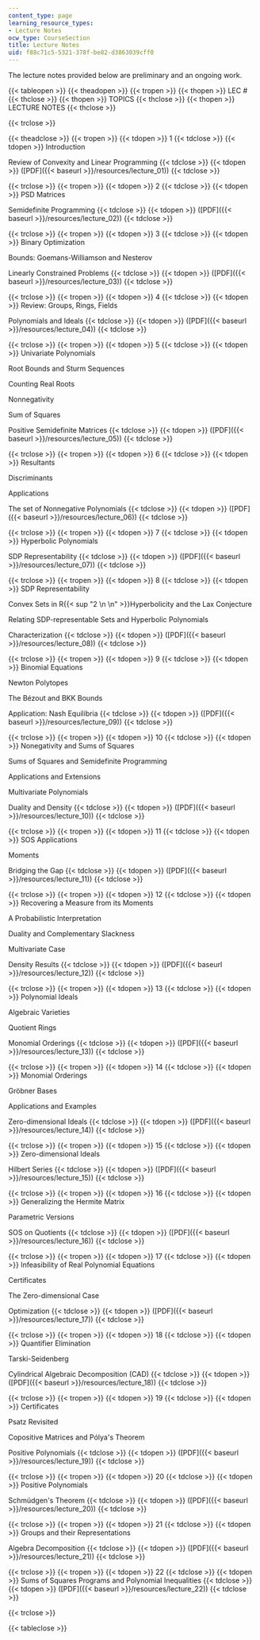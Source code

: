 ```yaml
---
content_type: page
learning_resource_types:
- Lecture Notes
ocw_type: CourseSection
title: Lecture Notes
uid: f88c71c5-5321-378f-be82-d3863039cff0
---
```


The lecture notes provided below are preliminary and an ongoing work.

{{< tableopen >}}
{{< theadopen >}}
{{< tropen >}}
{{< thopen >}}
LEC #
{{< thclose >}}
{{< thopen >}}
TOPICS
{{< thclose >}}
{{< thopen >}}
LECTURE NOTES
{{< thclose >}}

{{< trclose >}}

{{< theadclose >}}
{{< tropen >}}
{{< tdopen >}}
1
{{< tdclose >}}
{{< tdopen >}}
Introduction  
  
Review of Convexity and Linear Programming
{{< tdclose >}}
{{< tdopen >}}
([PDF]({{< baseurl >}}/resources/lecture_01))
{{< tdclose >}}

{{< trclose >}}
{{< tropen >}}
{{< tdopen >}}
2
{{< tdclose >}}
{{< tdopen >}}
PSD Matrices  
  
Semidefinite Programming
{{< tdclose >}}
{{< tdopen >}}
([PDF]({{< baseurl >}}/resources/lecture_02))
{{< tdclose >}}

{{< trclose >}}
{{< tropen >}}
{{< tdopen >}}
3
{{< tdclose >}}
{{< tdopen >}}
Binary Optimization  
  
Bounds: Goemans-Williamson and Nesterov  
  
Linearly Constrained Problems
{{< tdclose >}}
{{< tdopen >}}
([PDF]({{< baseurl >}}/resources/lecture_03))
{{< tdclose >}}

{{< trclose >}}
{{< tropen >}}
{{< tdopen >}}
4
{{< tdclose >}}
{{< tdopen >}}
Review: Groups, Rings, Fields  
  
Polynomials and Ideals
{{< tdclose >}}
{{< tdopen >}}
([PDF]({{< baseurl >}}/resources/lecture_04))
{{< tdclose >}}

{{< trclose >}}
{{< tropen >}}
{{< tdopen >}}
5
{{< tdclose >}}
{{< tdopen >}}
Univariate Polynomials  
  
Root Bounds and Sturm Sequences  
  
Counting Real Roots  
  
Nonnegativity  
  
Sum of Squares  
  
Positive Semidefinite Matrices
{{< tdclose >}}
{{< tdopen >}}
([PDF]({{< baseurl >}}/resources/lecture_05))
{{< tdclose >}}

{{< trclose >}}
{{< tropen >}}
{{< tdopen >}}
6
{{< tdclose >}}
{{< tdopen >}}
Resultants  
  
Discriminants  
  
Applications  
  
The set of Nonnegative Polynomials
{{< tdclose >}}
{{< tdopen >}}
([PDF]({{< baseurl >}}/resources/lecture_06))
{{< tdclose >}}

{{< trclose >}}
{{< tropen >}}
{{< tdopen >}}
7
{{< tdclose >}}
{{< tdopen >}}
Hyperbolic Polynomials  
  
SDP Representability
{{< tdclose >}}
{{< tdopen >}}
([PDF]({{< baseurl >}}/resources/lecture_07))
{{< tdclose >}}

{{< trclose >}}
{{< tropen >}}
{{< tdopen >}}
8
{{< tdclose >}}
{{< tdopen >}}
SDP Representability  
  
Convex Sets in R{{< sup "2  \n  \n" >}}Hyperbolicity and the Lax Conjecture  
  
Relating SDP-representable Sets and Hyperbolic Polynomials  
  
Characterization
{{< tdclose >}}
{{< tdopen >}}
([PDF]({{< baseurl >}}/resources/lecture_08))
{{< tdclose >}}

{{< trclose >}}
{{< tropen >}}
{{< tdopen >}}
9
{{< tdclose >}}
{{< tdopen >}}
Binomial Equations  
  
Newton Polytopes  
  
The Bézout and BKK Bounds  
  
Application: Nash Equilibria
{{< tdclose >}}
{{< tdopen >}}
([PDF]({{< baseurl >}}/resources/lecture_09))
{{< tdclose >}}

{{< trclose >}}
{{< tropen >}}
{{< tdopen >}}
10
{{< tdclose >}}
{{< tdopen >}}
Nonegativity and Sums of Squares  
  
Sums of Squares and Semidefinite Programming  
  
Applications and Extensions  
  
Multivariate Polynomials  
  
Duality and Density
{{< tdclose >}}
{{< tdopen >}}
([PDF]({{< baseurl >}}/resources/lecture_10))
{{< tdclose >}}

{{< trclose >}}
{{< tropen >}}
{{< tdopen >}}
11
{{< tdclose >}}
{{< tdopen >}}
SOS Applications  
  
Moments  
  
Bridging the Gap
{{< tdclose >}}
{{< tdopen >}}
([PDF]({{< baseurl >}}/resources/lecture_11))
{{< tdclose >}}

{{< trclose >}}
{{< tropen >}}
{{< tdopen >}}
12
{{< tdclose >}}
{{< tdopen >}}
Recovering a Measure from its Moments  
  
A Probabilistic Interpretation  
  
Duality and Complementary Slackness  
  
Multivariate Case  
  
Density Results
{{< tdclose >}}
{{< tdopen >}}
([PDF]({{< baseurl >}}/resources/lecture_12))
{{< tdclose >}}

{{< trclose >}}
{{< tropen >}}
{{< tdopen >}}
13
{{< tdclose >}}
{{< tdopen >}}
Polynomial Ideals  
  
Algebraic Varieties  
  
Quotient Rings  
  
Monomial Orderings
{{< tdclose >}}
{{< tdopen >}}
([PDF]({{< baseurl >}}/resources/lecture_13))
{{< tdclose >}}

{{< trclose >}}
{{< tropen >}}
{{< tdopen >}}
14
{{< tdclose >}}
{{< tdopen >}}
Monomial Orderings  
  
Gröbner Bases  
  
Applications and Examples  
  
Zero-dimensional Ideals
{{< tdclose >}}
{{< tdopen >}}
([PDF]({{< baseurl >}}/resources/lecture_14))
{{< tdclose >}}

{{< trclose >}}
{{< tropen >}}
{{< tdopen >}}
15
{{< tdclose >}}
{{< tdopen >}}
Zero-dimensional Ideals  
  
Hilbert Series
{{< tdclose >}}
{{< tdopen >}}
([PDF]({{< baseurl >}}/resources/lecture_15))
{{< tdclose >}}

{{< trclose >}}
{{< tropen >}}
{{< tdopen >}}
16
{{< tdclose >}}
{{< tdopen >}}
Generalizing the Hermite Matrix  
  
Parametric Versions  
  
SOS on Quotients
{{< tdclose >}}
{{< tdopen >}}
([PDF]({{< baseurl >}}/resources/lecture_16))
{{< tdclose >}}

{{< trclose >}}
{{< tropen >}}
{{< tdopen >}}
17
{{< tdclose >}}
{{< tdopen >}}
Infeasibility of Real Polynomial Equations  
  
Certificates  
  
The Zero-dimensional Case  
  
Optimization
{{< tdclose >}}
{{< tdopen >}}
([PDF]({{< baseurl >}}/resources/lecture_17))
{{< tdclose >}}

{{< trclose >}}
{{< tropen >}}
{{< tdopen >}}
18
{{< tdclose >}}
{{< tdopen >}}
Quantifier Elimination  
  
Tarski-Seidenberg  
  
Cylindrical Algebraic Decomposition (CAD)
{{< tdclose >}}
{{< tdopen >}}
([PDF]({{< baseurl >}}/resources/lecture_18))
{{< tdclose >}}

{{< trclose >}}
{{< tropen >}}
{{< tdopen >}}
19
{{< tdclose >}}
{{< tdopen >}}
Certificates  
  
Psatz Revisited  
  
Copositive Matrices and Pólya's Theorem  
  
Positive Polynomials
{{< tdclose >}}
{{< tdopen >}}
([PDF]({{< baseurl >}}/resources/lecture_19))
{{< tdclose >}}

{{< trclose >}}
{{< tropen >}}
{{< tdopen >}}
20
{{< tdclose >}}
{{< tdopen >}}
Positive Polynomials  
  
Schmüdgen's Theorem
{{< tdclose >}}
{{< tdopen >}}
([PDF]({{< baseurl >}}/resources/lecture_20))
{{< tdclose >}}

{{< trclose >}}
{{< tropen >}}
{{< tdopen >}}
21
{{< tdclose >}}
{{< tdopen >}}
Groups and their Representations  
  
Algebra Decomposition
{{< tdclose >}}
{{< tdopen >}}
([PDF]({{< baseurl >}}/resources/lecture_21))
{{< tdclose >}}

{{< trclose >}}
{{< tropen >}}
{{< tdopen >}}
22
{{< tdclose >}}
{{< tdopen >}}
Sums of Squares Programs and Polynomial Inequalities
{{< tdclose >}}
{{< tdopen >}}
([PDF]({{< baseurl >}}/resources/lecture_22))
{{< tdclose >}}

{{< trclose >}}

{{< tableclose >}}